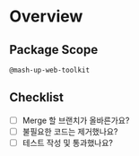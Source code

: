 <!--
- Overview: 작업한 내용에 대해서 작성합니다.

- Package Scope: `@mash-up-web-toolkit/{scope}` 과 같이 작업 범위를 작성합니다. 전역의 경우 `@mash-up-web-toolkit`로 합니다.

- Checklist: PR을 올리기전 다시 한 번 점검사항을 체크합니다.
-->

# Overview  

## Package Scope  
`@mash-up-web-toolkit`

## Checklist  

- [ ] Merge 할 브랜치가 올바른가요?
- [ ] 불필요한 코드는 제거했나요?
- [ ] 테스트 작성 및 통과했나요?
